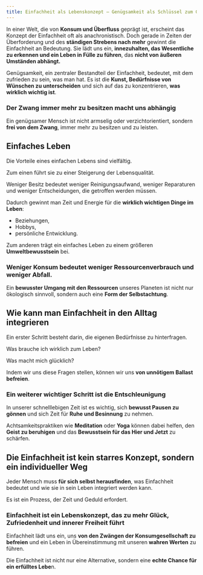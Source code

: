 ```yaml
---
title: Einfachheit als Lebenskonzept — Genügsamkeit als Schlüssel zum Glück
---
```

In einer Welt, die von **Konsum und Überfluss** geprägt ist, erscheint das Konzept der Einfachheit oft als anachronistisch. Doch gerade in Zeiten der Überforderung und des **ständigen Strebens nach mehr** gewinnt die Einfachheit an Bedeutung. Sie lädt uns ein, **innezuhalten, das Wesentliche zu erkennen und ein Leben in Fülle zu führen**, das **nicht von äußeren Umständen abhängt.**

Genügsamkeit, ein zentraler Bestandteil der Einfachheit, bedeutet, mit dem zufrieden zu sein, was man hat. Es ist die **Kunst, Bedürfnisse von Wünschen zu unterscheiden** und sich auf das zu konzentrieren, **was wirklich wichtig ist**. 

### Der Zwang immer mehr zu besitzen macht uns abhängig 

Ein genügsamer Mensch ist nicht armselig oder verzichtorientiert, sondern **frei von dem Zwang**, immer mehr zu besitzen und zu leisten.

## Einfaches Leben

Die Vorteile eines einfachen Lebens sind vielfältig. 

Zum einen führt sie zu einer Steigerung der Lebensqualität. 

Weniger Besitz bedeutet weniger Reinigungsaufwand, weniger Reparaturen und weniger Entscheidungen, die getroffen werden müssen. 

Dadurch gewinnt man Zeit und Energie für die **wirklich wichtigen Dinge im Leben**: 

* Beziehungen,   
* Hobbys,   
* persönliche Entwicklung.

Zum anderen trägt ein einfaches Leben zu einem größeren **Umweltbewusstsein** bei. 

### Weniger Konsum bedeutet weniger Ressourcenverbrauch und weniger Abfall. 

Ein **bewusster Umgang mit den Ressourcen** unseres Planeten ist nicht nur ökologisch sinnvoll, sondern auch eine **Form der Selbstachtung**.

## Wie kann man Einfachheit in den Alltag integrieren

Ein erster Schritt besteht darin, die eigenen Bedürfnisse zu hinterfragen. 

Was brauche ich wirklich zum Leben? 

Was macht mich glücklich? 

Indem wir uns diese Fragen stellen, können wir uns **von unnötigem Ballast befreien**.

### Ein weiterer wichtiger Schritt ist die Entschleunigung

In unserer schnelllebigen Zeit ist es wichtig, sich **bewusst Pausen zu gönnen** und sich Zeit für **Ruhe und Besinnung** zu nehmen. 

Achtsamkeitspraktiken wie **Meditation** oder **Yoga** können dabei helfen, den **Geist zu beruhigen** und das **Bewusstsein für das Hier und Jetzt** zu schärfen.

## Die Einfachheit ist kein starres Konzept, sondern ein individueller Weg

Jeder Mensch muss **für sich selbst herausfinden**, was Einfachheit bedeutet und wie sie in sein Leben integriert werden kann. 

Es ist ein Prozess, der Zeit und Geduld erfordert.

### Einfachheit ist ein Lebenskonzept, das zu mehr Glück, Zufriedenheit und innerer Freiheit führt

Einfachheit lädt uns ein, uns **von den Zwängen der Konsumgesellschaft zu befreien** und ein Leben in Übereinstimmung mit unseren **wahren Werten** zu führen. 

Die Einfachheit ist nicht nur eine Alternative, sondern eine **echte Chance für ein erfülltes Lebe**n.